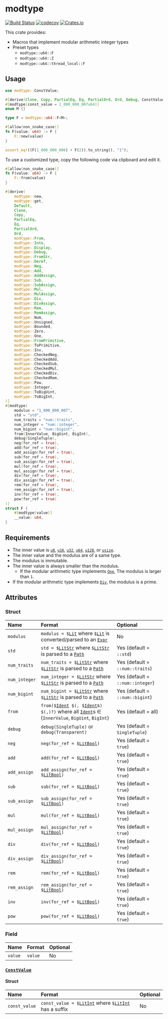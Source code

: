 # modtype

[![Build Status](https://img.shields.io/travis/com/qryxip/modtype/master.svg?label=windows%20%26%20macos%20%26%20linux)](https://travis-ci.com/qryxip/modtype)
[![codecov](https://codecov.io/gh/qryxip/modtype/branch/master/graph/badge.svg)](https://codecov.io/gh/qryxip/modtype)
[![Crates.io](https://img.shields.io/crates/v/modtype.svg)](https://crates.io/crates/modtype)

This crate provides:
- Macros that implement modular arithmetic integer types
- Preset types
    - `modtype::u64::F`
    - `modtype::u64::Z`
    - `modtype::u64::thread_local::F`

## Usage

```rust
use modtype::ConstValue;

#[derive(Clone, Copy, PartialEq, Eq, PartialOrd, Ord, Debug, ConstValue)]
#[modtype(const_value = 1_000_000_007u64)]
enum M {}

type F = modtype::u64::F<M>;

#[allow(non_snake_case)]
fn F(value: u64) -> F {
    F::new(value)
}

assert_eq!((F(1_000_000_006) + F(2)).to_string(), "1");
```

To use a customized type, copy the following code via clipboard and edit it.

```rust
#[allow(non_snake_case)]
fn F(value: u64) -> F {
    F::from(value)
}

#[derive(
    modtype::new,
    modtype::get,
    Default,
    Clone,
    Copy,
    PartialEq,
    Eq,
    PartialOrd,
    Ord,
    modtype::From,
    modtype::Into,
    modtype::Display,
    modtype::Debug,
    modtype::FromStr,
    modtype::Deref,
    modtype::Neg,
    modtype::Add,
    modtype::AddAssign,
    modtype::Sub,
    modtype::SubAssign,
    modtype::Mul,
    modtype::MulAssign,
    modtype::Div,
    modtype::DivAssign,
    modtype::Rem,
    modtype::RemAssign,
    modtype::Num,
    modtype::Unsigned,
    modtype::Bounded,
    modtype::Zero,
    modtype::One,
    modtype::FromPrimitive,
    modtype::ToPrimitive,
    modtype::Inv,
    modtype::CheckedNeg,
    modtype::CheckedAdd,
    modtype::CheckedSub,
    modtype::CheckedMul,
    modtype::CheckedDiv,
    modtype::CheckedRem,
    modtype::Pow,
    modtype::Integer,
    modtype::ToBigUint,
    modtype::ToBigInt,
)]
#[modtype(
    modulus = "1_000_000_007",
    std = "std",
    num_traits = "num::traits",
    num_integer = "num::integer",
    num_bigint = "num::bigint",
    from(InnerValue, BigUint, BigInt),
    debug(SingleTuple),
    neg(for_ref = true),
    add(for_ref = true),
    add_assign(for_ref = true),
    sub(for_ref = true),
    sub_assign(for_ref = true),
    mul(for_ref = true),
    mul_assign(for_ref = true),
    div(for_ref = true),
    div_assign(for_ref = true),
    rem(for_ref = true),
    rem_assign(for_ref = true),
    inv(for_ref = true),
    pow(for_ref = true)
)]
struct F {
    #[modtype(value)]
    __value: u64,
}
```

## Requirements

- The inner value is [`u8`], [`u16`], [`u32`], [`u64`], [`u128`], or [`usize`].
- The inner value and the modulus are of a same type.
- The modulus is immutable.
- The inner value is always smaller than the modulus.
    - If the modular arithmetic type implements [`One`], The modulus is larger than `1`.
- If the modular arithmetic type implements [`Div`], the modulus is a prime.

## Attributes

### Struct

| Name                 | Format                                                                                                   | Optional                         |
| :------------------- | :------------------------------------------------------------------------------------------------------- | :------------------------------- |
| `modulus`            | `modulus = $`[`Lit`] where `$`[`Lit`] is converted/parsed to an [`Expr`]                                 | No                               |
| `std`                | `std = $`[`LitStr`] where `$`[`LitStr`] is parsed to a [`Path`]                                          | Yes (default = `::std`)          |
| `num_traits`         | `num_traits = $`[`LitStr`] where `$`[`LitStr`] is parsed to a [`Path`]                                   | Yes (default = `::num::traits`)  |
| `num_integer`        | `num_integer = $`[`LitStr`] where `$`[`LitStr`] is parsed to a [`Path`]                                  | Yes (default = `::num::integer`) |
| `num_bigint`         | `num_bigint = $`[`LitStr`] where `$`[`LitStr`] is parsed to a [`Path`]                                   | Yes (default = `::num::bigint`)  |
| `from`               | `from($`[`Ident`]` $(, $`[`Ident`]s`) $(,)?)` where all [`Ident`]s ∈ {`InnerValue`, `BigUint`, `BigInt`} | Yes (default = all)              |
| `debug`              | `debug(SingleTuple)` or `debug(Transparent)`                                                             | Yes (default = `SingleTuple`)    |
| `neg`                | `neg(for_ref = $`[`LitBool`]`)`                                                                          | Yes (default = `true`)           |
| `add`                | `add(for_ref = $`[`LitBool`]`)`                                                                          | Yes (default = `true`)           |
| `add_assign`         | `add_assign(for_ref = $`[`LitBool`]`)`                                                                   | Yes (default = `true`)           |
| `sub`                | `sub(for_ref = $`[`LitBool`]`)`                                                                          | Yes (default = `true`)           |
| `sub_assign`         | `sub_assign(for_ref = $`[`LitBool`]`)`                                                                   | Yes (default = `true`)           |
| `mul`                | `mul(for_ref = $`[`LitBool`]`)`                                                                          | Yes (default = `true`)           |
| `mul_assign`         | `mul_assign(for_ref = $`[`LitBool`]`)`                                                                   | Yes (default = `true`)           |
| `div`                | `div(for_ref = $`[`LitBool`]`)`                                                                          | Yes (default = `true`)           |
| `div_assign`         | `div_assign(for_ref = $`[`LitBool`]`)`                                                                   | Yes (default = `true`)           |
| `rem`                | `rem(for_ref = $`[`LitBool`]`)`                                                                          | Yes (default = `true`)           |
| `rem_assign`         | `rem_assign(for_ref = $`[`LitBool`]`)`                                                                   | Yes (default = `true`)           |
| `inv`                | `inv(for_ref = $`[`LitBool`]`)`                                                                          | Yes (default = `true`)           |
| `pow`                | `pow(for_ref = $`[`LitBool`]`)`                                                                          | Yes (default = `true`)           |

### Field

| Name                 | Format  | Optional |
| :------------------- | :------ | :------- |
| `value`              | `value` | No       |

### [`ConstValue`]

#### Struct

| Name                 | Format                                                       | Optional  |
| :------------------- | :----------------------------------------------------------- | :-------- |
| `const_value`        | `const_value = $`[`LitInt`] where `$`[`LitInt`] has a suffix | No        |

[`u8`]: https://doc.rust-lang.org/nightly/std/primitive.u8.html
[`u16`]: https://doc.rust-lang.org/nightly/std/primitive.u16.html
[`u32`]: https://doc.rust-lang.org/nightly/std/primitive.u32.html
[`u64`]: https://doc.rust-lang.org/nightly/std/primitive.u64.html
[`u128`]: https://doc.rust-lang.org/nightly/std/primitive.u128.html
[`usize`]: https://doc.rust-lang.org/nightly/std/primitive.usize.html
[`Div`]: https://doc.rust-lang.org/nightly/core/ops/arith/trait.Div.html
[`One`]: https://docs.rs/num-traits/0.2/num_traits/identities/trait.One.html
[`Ident`]: https://docs.rs/syn/0.15/syn/struct.Ident.html
[`Lit`]: https://docs.rs/syn/0.15/syn/enum.Lit.html
[`LitStr`]: https://docs.rs/syn/0.15/syn/struct.LitStr.html
[`LitInt`]: https://docs.rs/syn/0.15/syn/struct.LitInt.html
[`LitBool`]: https://docs.rs/syn/0.15/syn/struct.LitBool.html
[`Expr`]: https://docs.rs/syn/0.15/syn/struct.Expr.html
[`Path`]: https://docs.rs/syn/0.15/syn/struct.Path.html
[`ConstValue`]: https://docs.rs/modtype_derive/0.3/modtype_derive/derive.ConstValue.html
